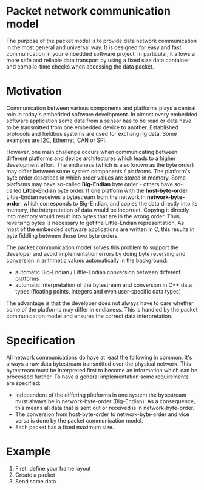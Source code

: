 # Packet network communication model

The purpose of the packet model is to provide data network communication in the most general and universal way. It is designed for easy and fast communication in your embedded software project. In particular, it allows a more safe and reliable data transport by using a fixed size data container and compile-time checks when accessing the data packet. 

# Motivation

Communication between various components and platforms plays a central role in today's embedded software development. In almost every embedded software application some data from a sensor has to be read or data have to be transmitted from one embedded device to another. Established protocols and fieldbus systems are used for exchanging data. Some examples are I2C, Ethernet, CAN or SPI.

However, one main challenge occurs when communicating between different platforms and device architectures which leads to a higher development effort. The endianess (which is also known as the byte order) may differ between some system components / platfroms. The platform's byte order describes in which order values are stored in memory. Some platforms may have so-called **Big-Endian** byte order - others have so-called **Little-Endian** byte order. If one platform with the **host-byte-order** Little-Endian receives a bytestream from the network in **network-byte-order**, which corresponds to Big-Endian, and copies the data directly into its memory, the interpretation of data would be incorrect. Copying it directly into memory would result into bytes that are in the wrong order. Thus, reversing bytes is necessary to get the Little-Endian representation. As most of the embedded software applications are written in C, this results in byte fiddling between those two byte orders.

The packet communication model solves this problem to support the developer and avoid implementation errors by doing byte reversing and conversion in arithmetic values automatically in the background:

* automatic Big-Endian / Little-Endian conversion between different platforms
* automatic interpretation of the bytestream and conversion in C++ data types (floating points, integers and even user-specific data types)

The advantage is that the developer does not always have to care whether some of the platforms may differ in endianess. This is handled by the packet communication model and ensures the correct data interpretation.

# Specification

All network communications do have at least the following in common: It's always a raw data bytestream transmitted over the physical network. This bytestream must be interpreted first to become an information which can be processed further. To have a general implementation some requirements are specified:

* Independent of the differing platforms in one system the bytestream must always be in network-byte-order (Big-Endian). As a consequence, this means all data that is sent out or received is in network-byte-order.
* The conversion from host-byte-order to network-byte-order and vice versa is done by the packet communication model.
* Each packet has a fixed maximum size.

# Example

1. First, define your frame layout
2. Create a packet
3. Send some data
